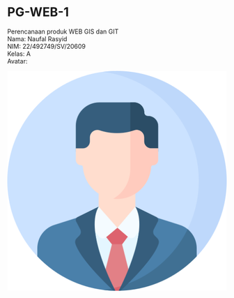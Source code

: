 # PG-WEB-1
Perencanaan produk WEB GIS dan GIT   
Nama: Naufal Rasyid  
NIM: 22/492749/SV/20609   
Kelas: A  
Avatar:   

![Avatar](img/profile.png)